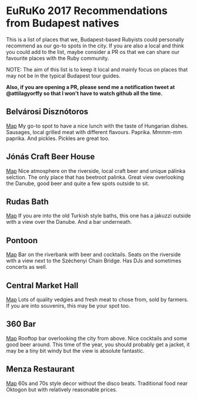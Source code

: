 # EuRuKo 2017 Recommendations from Budapest natives

This is a list of places that we, Budapest-based Rubyists could personally recommend as our go-to spots in the city. If you are also a local and think you could add to the list, maybe consider a PR os that we can share our favourite places with the Ruby community.

NOTE: The aim of this list is to keep it local and mainly focus on places that may not be in the typical Budapest tour guides.

__Also, if you are opening a PR, please send me a notification tweet at @attilagyorffy so that I won't have to watch github all the time.__

## Belvárosi Disznótoros
[Map](https://www.google.hu/maps/place/Belv%C3%A1rosi+Diszn%C3%B3toros/@47.4947739,19.0527113,16z/data=!4m8!1m2!2m1!1sBelv%C3%A1rosi+Diszn%C3%B3toros!3m4!1s0x4741dc44f36eeb69:0xdd94e239fc3817db!8m2!3d47.491504!4d19.0578058)
My go-to spot to have a nice lunch with the taste of Hungarian dishes. Sausages, local grilled meat with different flavours. Paprika. Mmmm-mm paprika. And pickles. Pickles are great too.


## Jónás Craft Beer House
[Map](https://www.google.hu/maps/place/J%C3%B3n%C3%A1s+K%C3%A9zm%C5%B1ves+S%C3%B6rh%C3%A1z/@47.4832205,19.0592495,17z/data=!3m1!4b1!4m5!3m4!1s0x4741dc503a700a41:0xaf81ea72186a4bb8!8m2!3d47.4832205!4d19.0614382)
Nice atmosphere on the riverside, local craft beer and unique pálinka selction. The only place that has beetroot palinka. Great view overlooking the Danube, good beer and quite a few spots outside to sit.


## Rudas Bath
[Map](https://www.google.hu/maps/place/Rudas+gy%C3%B3gyf%C3%BCrd%C5%91/@47.4891191,19.0457102,17z/data=!3m1!4b1!4m5!3m4!1s0x4741dc48793a07bf:0xe30c631dc2a0f87a!8m2!3d47.4891191!4d19.0478989)
If you are into the old Turkish style baths, this one has a jakuzzi outside with a view over the Danube. And a bar underneath.


## Pontoon
[Map](https://www.google.hu/maps/place/Pontoon/@47.4996289,19.0440233,17z/data=!3m1!4b1!4m5!3m4!1s0x4741dc3e18aa735d:0x3354a6aa403e5f2c!8m2!3d47.4996289!4d19.046212)
Bar on the riverbank with beer and cocktails. Seats on the riverside with a view next to the Széchenyi Chain Bridge. Has DJs and sometimes concerts as well.

## Central Market Hall
[Map](https://www.google.hu/maps/place/Nagy+V%C3%A1s%C3%A1rcsarnok/@47.4870848,19.0563043,17z/data=!3m1!4b1!4m5!3m4!1s0x4741dc4fe2b1c2f7:0xa08c351e7bba2ecc!8m2!3d47.4870848!4d19.058493)
Lots of quality vedgies and fresh meat to chose from, sold by farmers. If you are into souvenirs, this may be your spot too.

## 360 Bar
[Map](https://www.google.hu/maps/place/360+Bar/@47.5037177,19.0592999,17z/data=!3m1!4b1!4m5!3m4!1s0x4741dc6c2200db75:0x6be15de012372e28!8m2!3d47.5037177!4d19.0614886)
Rooftop bar overlooking the city from above. Nice cocktails and some good beer around. This time of the year, you should probably get a jacket, it may be a tiny bit windy but the view is absolute fantastic.

## Menza Restaurant
[Map](https://www.google.hu/maps/place/Menza+%C3%89tterem+%C3%A9s+K%C3%A1v%C3%A9z%C3%B3/@47.5039639,19.0606278,17z/data=!3m1!4b1!4m5!3m4!1s0x4741dc6e9b62d4d5:0x361daa1bec9740fe!8m2!3d47.5039639!4d19.0628165)
60s and 70s style decor without the disco beats. Traditional food near Oktogon but with relatively reasonable prices.

